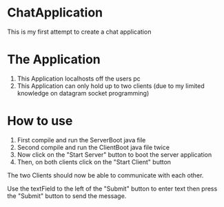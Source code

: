 # ChatApplication
This is my first attempt to create a chat application


# The Application

1. This Application localhosts off the users pc
2. This Application can only hold up to two clients (due to my limited knowledge on datagram socket programming)

# How to use

1. First compile and run the ServerBoot java file
2. Second compile and run the ClientBoot java file twice
3. Now click on the "Start Server" button to boot the server application
4. Then, on both clients click on the "Start Client" button

The two Clients should now be able to communicate with each other.

Use the textField to the left of the "Submit" button to enter text
then press the "Submit" button to send the message.

